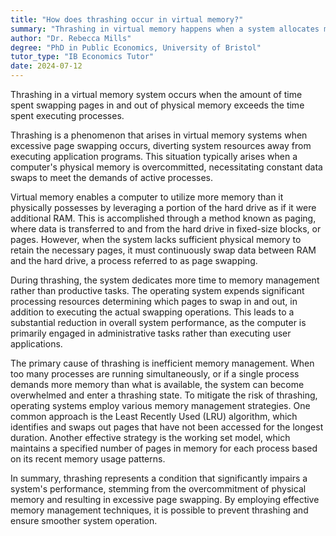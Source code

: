 ```yaml
---
title: "How does thrashing occur in virtual memory?"
summary: "Thrashing in virtual memory happens when a system allocates more time to swapping pages than to executing processes, leading to decreased performance and efficiency."
author: "Dr. Rebecca Mills"
degree: "PhD in Public Economics, University of Bristol"
tutor_type: "IB Economics Tutor"
date: 2024-07-12
---
```


Thrashing in a virtual memory system occurs when the amount of time spent swapping pages in and out of physical memory exceeds the time spent executing processes.

Thrashing is a phenomenon that arises in virtual memory systems when excessive page swapping occurs, diverting system resources away from executing application programs. This situation typically arises when a computer's physical memory is overcommitted, necessitating constant data swaps to meet the demands of active processes.

Virtual memory enables a computer to utilize more memory than it physically possesses by leveraging a portion of the hard drive as if it were additional RAM. This is accomplished through a method known as paging, where data is transferred to and from the hard drive in fixed-size blocks, or pages. However, when the system lacks sufficient physical memory to retain the necessary pages, it must continuously swap data between RAM and the hard drive, a process referred to as page swapping.

During thrashing, the system dedicates more time to memory management rather than productive tasks. The operating system expends significant processing resources determining which pages to swap in and out, in addition to executing the actual swapping operations. This leads to a substantial reduction in overall system performance, as the computer is primarily engaged in administrative tasks rather than executing user applications.

The primary cause of thrashing is inefficient memory management. When too many processes are running simultaneously, or if a single process demands more memory than what is available, the system can become overwhelmed and enter a thrashing state. To mitigate the risk of thrashing, operating systems employ various memory management strategies. One common approach is the Least Recently Used (LRU) algorithm, which identifies and swaps out pages that have not been accessed for the longest duration. Another effective strategy is the working set model, which maintains a specified number of pages in memory for each process based on its recent memory usage patterns.

In summary, thrashing represents a condition that significantly impairs a system's performance, stemming from the overcommitment of physical memory and resulting in excessive page swapping. By employing effective memory management techniques, it is possible to prevent thrashing and ensure smoother system operation.
    